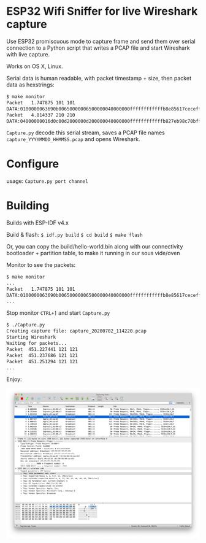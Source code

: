 # ESP32 Wifi Sniffer for live Wireshark capture

Use ESP32 promiscuous mode to capture frame and send them over serial connection to a Python script that writes a PCAP file and start Wireshark with live capture.

Works on OS X, Linux.

Serial data is human readable, with packet timestamp + size, then packet data as hexstrings:

```
$ make monitor
Packet   1.747875 101 101
DATA:0100000063690b00650000006500000040000000ffffffffffffb8e85617ceceffffffffffff80c100054c45414c59010402040b1632080c1218243048606c0301062d1aad4917ffff0000000000000000000000000000000000000000007f080400000000000040dd0b0017f20a00010400000000
Packet   4.814337 210 210
DATA:04000000016d0c00d2000000d200000040000000ffffffffffffb827eb98c70bffffffffffff80bc0000010402040b1632080c1218243048606c0301062d1a21001fff00000000000000000000000000000000000000000000dd690050f204104a000110103a00010010080002314810470010fb97404916565875a860726c0fe2c424105400080000000000000000103c00010110020002000010090002000010120002000010210001201023000120102400012010110001201049000600372a000120dd11506f9a0902020025000605005858045106dd09001018020000000000
```

`Capture.py` decode this serial stream, saves a PCAP file names `capture_YYYYMMDD_HHMMSS.pcap` and opens Wireshark.

# Configure

usage: `Capture.py port channel`

# Building

Builds with ESP-IDF v4.x

Build & flash:
`$ idf.py build`
`$ cd build`
`$ make flash`

Or, you can copy the build/hello-world.bin along with our connectivity bootloader + partition table, to make it running in our sous vide/oven

Monitor to see the packets:

```
$ make monitor
...
Packet   1.747875 101 101
DATA:0100000063690b00650000006500000040000000ffffffffffffb8e85617ceceffffffffffff80c100054c45414c59010402040b1632080c1218243048606c0301062d1aad4917ffff0000000000000000000000000000000000000000007f080400000000000040dd0b0017f20a00010400000000
...
```

Stop monitor `CTRL+]` and start `Capture.py`

```
$ ./Capture.py
Creating capture file: capture_20200702_114220.pcap
Starting Wireshark
Waiting for packets...
Packet  451.227441 121 121
Packet  451.237686 121 121
Packet  451.251294 121 121
...
```

Enjoy:

![Wireshark screenshot](screenshot.png)

